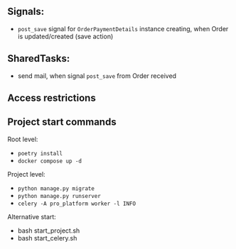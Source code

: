 

## Signals:
- `post_save` signal for `OrderPaymentDetails` instance creating,
when Order is updated/created (save action)


## SharedTasks:
- send mail, when signal `post_save` from Order received 

## Access restrictions


## Project start commands
Root level:
- `poetry install`
- `docker compose up -d`

Project level:
- `python manage.py migrate`
- `python manage.py runserver`
- `celery -A pro_platform worker -l INFO`

Alternative start:
- bash start_project.sh
- bash start_celery.sh

